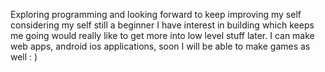 Exploring programming and looking forward to keep improving my self considering my self still a beginner I have interest in building which keeps me going would really like to get more into low level stuff later. I can make web apps, android ios applications, soon I will be able to make games as well : )
